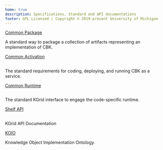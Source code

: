 ```yaml
---
home: true
description: Specifications, Standard and API documentations
footer: GPL Licensed | Copyright © 2019-present University of Michigan
---
```


<div class="features">
  <div class="feature">
    <div class="action hero">
        <a href="packaging/" class="nav-link action-button">Common Package</a>
    </div>    
    <p>A standard way to package a collection of artifacts representing an implementation of CBK.</p>
  </div>

  <div class="feature">
    <div class="action hero">
          <a href="activation/" class="nav-link action-button">Common Activation</a>
    </div>    
    <h2></h2>
    <p>The standard requirements for coding, deploying, and running CBK as a service.</p>
  </div>

  <div class="feature">
  <div class="action hero">
  <a href="runtimes/" class="nav-link action-button">Common Runtime</a>
  </div>    
  <h2></h2>
  <p>The standard KGrid interface to engage the code-specific runtime.</p>
  </div>

  <div class="feature">
    <div class="action hero">
        <a href="shelf-api/" class="nav-link action-button">Shelf API</a>
    </div>    
    <h2></h2>
    <p>KGrid API Documentation</p>
  </div>

  <div class="feature">
    <div class="action hero">
        <a href="packaging/" class="nav-link action-button">KOIO</a>
    </div>    
    <p>Knowledge Object Implementation Ontology.</p>
  </div>


</div>
